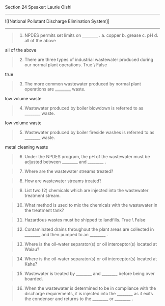 Section 24
Speaker: Laurie Oishi

---

![[National Pollutant Discharge Elimination System]]

---

>1. NPDES permits set limits on ________ .
>a. copper
>b. grease
>c. pH
>d. all of the above

all of the above

>2. There are three types of industrial wastewater produced during our normal plant operations. True \ False

true

>3. The more common wastewater produced by normal plant operations are ________ waste.

low volume waste

>4. Wastewater produced by boiler blowdown is referred to as ________ waste.

low volume waste

>5. Wastewater produced by boiler fireside washes is referred to as ________ waste.

metal cleaning waste

>6. Under the NPDES program, the pH of the wastewater must be adjusted between ________ and ________ .

>7. Where are the wastewater streams treated?

>8. How are wastewater streams treated?

>9. List two (2) chemicals which are injected into the wastewater treatment stream.

>10. What method is used to mix the chemicals with the wastewater in the treatment tank?

>11. Hazardous wastes must be shipped to landfills. True \ False

>12. Contaminated drains throughout the plant areas are collected in ________ and then pumped to an ________ .

>13. Where is the oil-water separator(s) or oil interceptor(s) located at Waiau?

>14. Where is the oil-water separator(s) or oil interceptor(s) located at Kahe?

>15. Wastewater is treated by ________ and ________ before being over boarded.

>16. When the wastewater is determined to be in compliance with the discharge requirements, it is injected into the ________ as it exits the condenser and returns to the ________ or ________ .